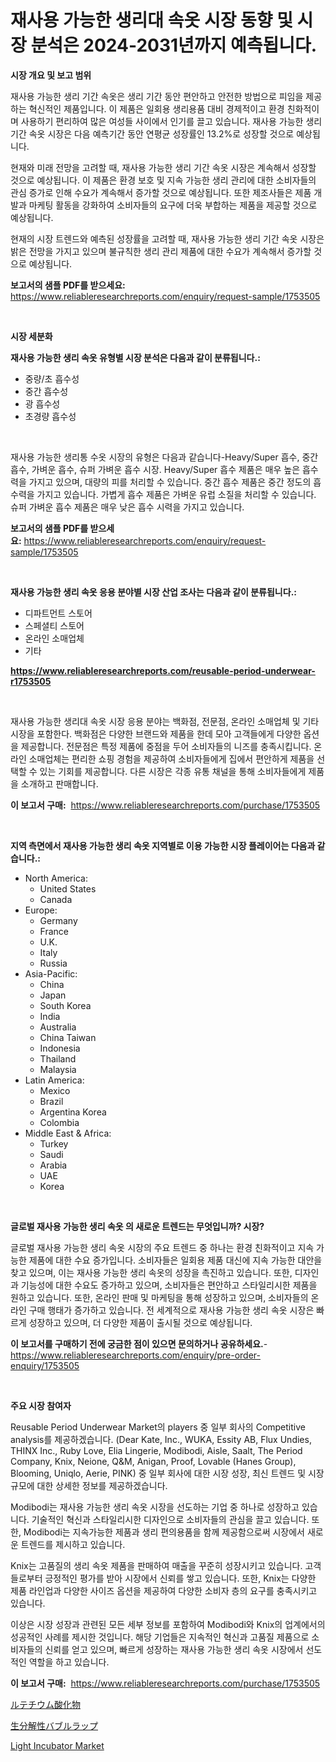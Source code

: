 <p><h1>재사용 가능한 생리대 속옷 시장 동향 및 시장 분석은 2024-2031년까지 예측됩니다.</h1></p><p><strong>시장 개요 및 보고 범위</strong></p>
<p><p>재사용 가능한 생리 기간 속옷은 생리 기간 동안 편안하고 안전한 방법으로 피임을 제공하는 혁신적인 제품입니다. 이 제품은 일회용 생리용품 대비 경제적이고 환경 친화적이며 사용하기 편리하여 많은 여성들 사이에서 인기를 끌고 있습니다. 재사용 가능한 생리 기간 속옷 시장은 다음 예측기간 동안 연평균 성장률인 13.2%로 성장할 것으로 예상됩니다.</p><p>현재와 미래 전망을 고려할 때, 재사용 가능한 생리 기간 속옷 시장은 계속해서 성장할 것으로 예상됩니다. 이 제품은 환경 보호 및 지속 가능한 생리 관리에 대한 소비자들의 관심 증가로 인해 수요가 계속해서 증가할 것으로 예상됩니다. 또한 제조사들은 제품 개발과 마케팅 활동을 강화하여 소비자들의 요구에 더욱 부합하는 제품을 제공할 것으로 예상됩니다.</p><p>현재의 시장 트렌드와 예측된 성장률을 고려할 때, 재사용 가능한 생리 기간 속옷 시장은 밝은 전망을 가지고 있으며 불규칙한 생리 관리 제품에 대한 수요가 계속해서 증가할 것으로 예상됩니다.</p></p>
<p><strong>보고서의 샘플 PDF를 받으세요:</strong> <a href="https://www.reliableresearchreports.com/enquiry/request-sample/1753505">https://www.reliableresearchreports.com/enquiry/request-sample/1753505</a></p>
<p>&nbsp;</p>
<p><strong>시장 세분화</strong></p>
<p><strong>재사용 가능한 생리 속옷 유형별 시장 분석은 다음과 같이 분류됩니다.:</strong></p>
<p><ul><li>중량/초 흡수성</li><li>중간 흡수성</li><li>광 흡수성</li><li>초경량 흡수성</li></ul></p>
<p>&nbsp;</p>
<p><p>재사용 가능한 생리통 수옷 시장의 유형은 다음과 같습니다-Heavy/Super 흡수, 중간 흡수, 가벼운 흡수, 슈퍼 가벼운 흡수 시장. Heavy/Super 흡수 제품은 매우 높은 흡수력을 가지고 있으며, 대량의 피를 처리할 수 있습니다. 중간 흡수 제품은 중간 정도의 흡수력을 가지고 있습니다. 가볍게 흡수 제품은 가벼운 유럽 소질을 처리할 수 있습니다. 슈퍼 가벼운 흡수 제품은 매우 낮은 흡수 시력을 가지고 있습니다.</p></p>
<p><strong>보고서의 샘플 PDF를 받으세요:</strong>&nbsp;<a href="https://www.reliableresearchreports.com/enquiry/request-sample/1753505">https://www.reliableresearchreports.com/enquiry/request-sample/1753505</a></p>
<p>&nbsp;</p>
<p><strong> 재사용 가능한 생리 속옷 응용 분야별 시장 산업 조사는 다음과 같이 분류됩니다.:</strong></p>
<p><ul><li>디파트먼트 스토어</li><li>스페셜티 스토어</li><li>온라인 소매업체</li><li>기타</li></ul></p>
<p><strong><a href="https://www.reliableresearchreports.com/reusable-period-underwear-r1753505">https://www.reliableresearchreports.com/reusable-period-underwear-r1753505</a></strong></p>
<p>&nbsp;</p>
<p><p>재사용 가능한 생리대 속옷 시장 응용 분야는 백화점, 전문점, 온라인 소매업체 및 기타 시장을 포함한다. 백화점은 다양한 브랜드와 제품을 한데 모아 고객들에게 다양한 옵션을 제공합니다. 전문점은 특정 제품에 중점을 두어 소비자들의 니즈를 충족시킵니다. 온라인 소매업체는 편리한 쇼핑 경험을 제공하여 소비자들에게 집에서 편안하게 제품을 선택할 수 있는 기회를 제공합니다. 다른 시장은 각종 유통 채널을 통해 소비자들에게 제품을 소개하고 판매합니다.</p></p>
<p><strong>이 보고서 구매:</strong>&nbsp; <a href="https://www.reliableresearchreports.com/purchase/1753505">https://www.reliableresearchreports.com/purchase/1753505</a></p>
<p>&nbsp;</p>
<p><strong>지역 측면에서 재사용 가능한 생리 속옷 지역별로 이용 가능한 시장 플레이어는 다음과 같습니다.:</strong></p>
<p><ul>
    <li>
        North America:
        <ul>
            <li>United States</li>
            <li>Canada</li>
        </ul>
    </li>
    <li>
        Europe:
        <ul>
            <li>Germany</li>
            <li>France</li>
            <li>U.K.</li>
            <li>Italy</li>
            <li>Russia</li>
        </ul>
    </li>
    <li>
        Asia-Pacific:
        <ul>
            <li>China</li>
            <li>Japan</li>
            <li>South Korea</li>
            <li>India</li>
            <li>Australia</li>
            <li>China Taiwan</li>
            <li>Indonesia</li>
            <li>Thailand</li>
            <li>Malaysia</li>
        </ul>
    </li>
    <li>
        Latin America:
        <ul>
            <li>Mexico</li>
            <li>Brazil</li>
            <li>Argentina Korea</li>
            <li>Colombia</li>
        </ul>
    </li>
    <li>
        Middle East & Africa:
        <ul>
            <li>Turkey</li>
            <li>Saudi</li>
            <li>Arabia</li>
            <li>UAE</li>
            <li>Korea</li>
        </ul>
    </li>
    </ul></p>
<p>&nbsp;</p>
<p><strong>글로벌 재사용 가능한 생리 속옷 의 새로운 트렌드는 무엇입니까? 시장?</strong></p>
<p><p>글로벌 재사용 가능한 생리 속옷 시장의 주요 트렌드 중 하나는 환경 친화적이고 지속 가능한 제품에 대한 수요 증가입니다. 소비자들은 일회용 제품 대신에 지속 가능한 대안을 찾고 있으며, 이는 재사용 가능한 생리 속옷의 성장을 촉진하고 있습니다. 또한, 디자인과 기능성에 대한 수요도 증가하고 있으며, 소비자들은 편안하고 스타일리시한 제품을 원하고 있습니다. 또한, 온라인 판매 및 마케팅을 통해 성장하고 있으며, 소비자들의 온라인 구매 행태가 증가하고 있습니다. 전 세계적으로 재사용 가능한 생리 속옷 시장은 빠르게 성장하고 있으며, 더 다양한 제품이 출시될 것으로 예상됩니다.</p></p>
<p><strong>이 보고서를 구매하기 전에 궁금한 점이 있으면 문의하거나 공유하세요.</strong>- <a href="https://www.reliableresearchreports.com/enquiry/pre-order-enquiry/1753505">https://www.reliableresearchreports.com/enquiry/pre-order-enquiry/1753505</a></p>
<p>&nbsp;</p>
<p><strong>주요 시장 참여자</strong></p>
<p><p>Reusable Period Underwear Market의 players 중 일부 회사의 Competitive analysis를 제공하겠습니다. (Dear Kate, Inc., WUKA, Essity AB, Flux Undies, THINX Inc., Ruby Love, Elia Lingerie, Modibodi, Aisle, Saalt, The Period Company, Knix, Neione, Q&M, Anigan, Proof, Lovable (Hanes Group), Blooming, Uniqlo, Aerie, PINK) 중 일부 회사에 대한 시장 성장, 최신 트렌드 및 시장 규모에 대한 상세한 정보를 제공하겠습니다.</p><p>Modibodi는 재사용 가능한 생리 속옷 시장을 선도하는 기업 중 하나로 성장하고 있습니다. 기술적인 혁신과 스타일리시한 디자인으로 소비자들의 관심을 끌고 있습니다. 또한, Modibodi는 지속가능한 제품과 생리 편의용품을 함께 제공함으로써 시장에서 새로운 트렌드를 제시하고 있습니다.</p><p>Knix는 고품질의 생리 속옷 제품을 판매하여 매출을 꾸준히 성장시키고 있습니다. 고객들로부터 긍정적인 평가를 받아 시장에서 신뢰를 쌓고 있습니다. 또한, Knix는 다양한 제품 라인업과 다양한 사이즈 옵션을 제공하여 다양한 소비자 층의 요구를 충족시키고 있습니다.</p><p>이상은 시장 성장과 관련된 모든 세부 정보를 포함하여 Modibodi와 Knix의 업계에서의 성공적인 사례를 제시한 것입니다. 해당 기업들은 지속적인 혁신과 고품질 제품으로 소비자들의 신뢰를 얻고 있으며, 빠르게 성장하는 재사용 가능한 생리 속옷 시장에서 선도적인 역할을 하고 있습니다.</p></p>
<p><strong>이 보고서 구매:</strong>&nbsp;&nbsp;<a href="https://www.reliableresearchreports.com/purchase/1753505">https://www.reliableresearchreports.com/purchase/1753505</a></p>
<p><p><a href="https://medium.com/@wesleyeilly8796202/%E3%83%AA%E3%83%A5%E3%83%86%E3%83%81%E3%82%A6%E3%83%A0%E9%85%B8%E5%8C%96%E7%89%A9%E5%B8%82%E5%A0%B4%E3%81%AF-%E5%B8%82%E5%A0%B4%E3%82%B7%E3%82%A7%E3%82%A2-%E5%B8%82%E5%A0%B4%E5%8B%95%E5%90%91-%E5%B8%82%E5%A0%B4%E6%88%90%E9%95%B7%E3%81%AB%E9%96%A2%E3%81%99%E3%82%8B%E6%83%85%E5%A0%B1%E3%82%92%E6%8F%90%E4%BE%9B%E3%81%97%E3%81%BE%E3%81%99-ryutechiumu-sankabutsu-ichiba-wa-shijou-shea-shijou-f191637b20cf">ルテチウム酸化物</a></p><p><a href="https://medium.com/@nicolaseller56452023/%E3%83%90%E3%82%A4%E3%82%AA%E3%83%87%E3%82%B0%E3%83%A9%E3%83%80%E3%83%96%E3%83%AB%E3%83%90%E3%83%96%E3%83%AB%E3%83%A9%E3%83%83%E3%83%97%E5%B8%82%E5%A0%B4%E8%A6%8F%E6%A8%A1%E3%81%AF-%E3%82%B0%E3%83%AD%E3%83%BC%E3%83%90%E3%83%AB%E7%94%A3%E6%A5%AD%E3%81%AB%E3%81%8A%E3%81%91%E3%82%8B%E6%9C%80%E9%81%A9%E3%81%AA%E3%83%9E%E3%83%BC%E3%82%B1%E3%83%86%E3%82%A3%E3%83%B3%E3%82%B0%E3%83%81%E3%83%A3%E3%83%8D%E3%83%AB%E3%82%92%E6%98%8E%E3%82%89%E3%81%8B%E3%81%AB%E3%81%99%E3%82%8B-9beea6e662e6">生分解性バブルラップ</a></p><p><a href="https://github.com/singletonthaxterkelliehr2df/Market-Research-Report-List-2/blob/main/light-incubator-market.md">Light Incubator Market</a></p></p>